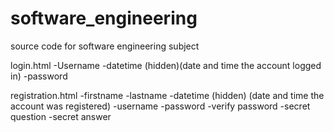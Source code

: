 # software_engineering
source code for software engineering subject

login.html
-Username
-datetime (hidden)(date and time the account logged in)
-password

registration.html
-firstname
-lastname
-datetime (hidden) (date and time the account was registered)
-username
-password
-verify password
-secret question
-secret answer
